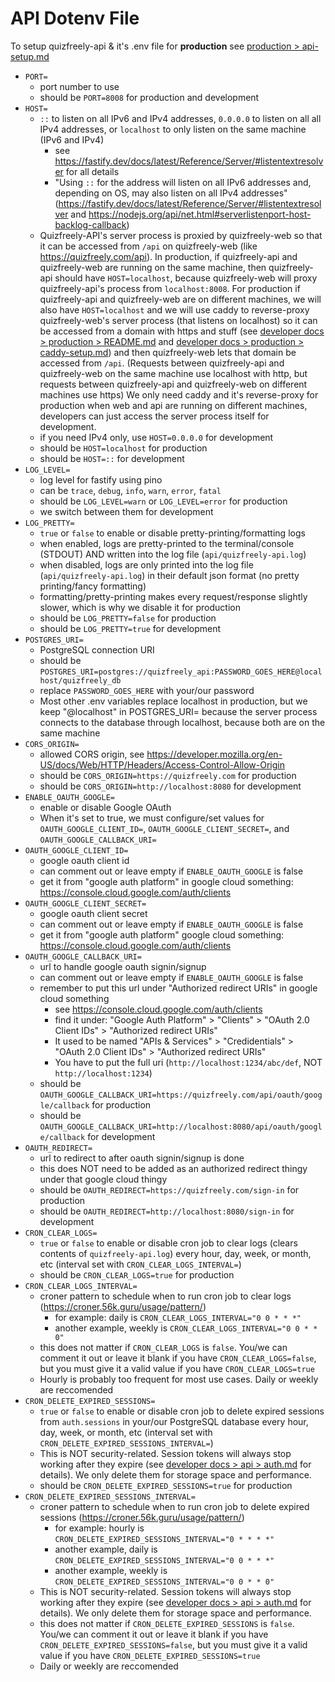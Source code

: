 # API Dotenv File

To setup quizfreely-api & it's .env file for **production** see [production > api-setup.md](../production/api-setup.md)

- `PORT=`
    - port number to use
    - should be `PORT=8008` for production and development
- `HOST=`
    - `::` to listen on all IPv6 and IPv4 addresses, `0.0.0.0` to listen on all all IPv4 addresses, or `localhost` to only listen on the same machine (IPv6 and IPv4)
        - see https://fastify.dev/docs/latest/Reference/Server/#listentextresolver for all details
        - "Using `::` for the address will listen on all IPv6 addresses and, depending on OS, may also listen on all IPv4 addresses" (https://fastify.dev/docs/latest/Reference/Server/#listentextresolver and https://nodejs.org/api/net.html#serverlistenport-host-backlog-callback)
    - Quizfreely-API's server process is proxied by quizfreely-web so that it can be accessed from `/api` on quizfreely-web (like https://quizfreely.com/api). In production, if quizfreely-api and quizfreely-web are running on the same machine, then quizfreely-api should have `HOST=localhost`, because quizfreely-web will proxy quizfreely-api's process from `localhost:8008`. For production if quizfreely-api and quizfreely-web are on different machines, we will also have `HOST=localhost` and we will use caddy to reverse-proxy quizfreely-web's server process (that listens on localhost) so it can be accessed from a domain with https and stuff (see [developer docs > production > README.md](../production/README.md) and [developer docs > production > caddy-setup.md](../production/caddy-setup.md)) and then quizfreely-web lets that domain be accessed from `/api`. (Requests between quizfreely-api and quizfreely-web on the same machine use localhost with http, but requests between quizfreely-api and quizfreely-web on different machines use https) We only need caddy and it's reverse-proxy for production when web and api are running on different machines, developers can just access the server process itself for development.
    - if you need IPv4 only, use `HOST=0.0.0.0` for development
    - should be `HOST=localhost` for production
    - should be `HOST=::` for development
- `LOG_LEVEL=`
    - log level for fastify using pino
    - can be `trace`, `debug`, `info`, `warn`, `error`, `fatal`
    - should be `LOG_LEVEL=warn` or `LOG_LEVEL=error` for production
    - we switch between them for development
- `LOG_PRETTY=`
    - `true` or `false` to enable or disable pretty-printing/formatting logs
    - when enabled, logs are pretty-printed to the terminal/console (STDOUT) AND written into the log file (`api/quizfreely-api.log`)
    - when disabled, logs are only printed into the log file (`api/quizfreely-api.log`) in their default json format (no pretty printing/fancy formatting)
    - formatting/pretty-printing makes every request/response slightly slower, which is why we disable it for production
    - should be `LOG_PRETTY=false` for production
    - should be `LOG_PRETTY=true` for development
- `POSTGRES_URI=`
    - PostgreSQL connection URI
    - should be `POSTGRES_URI=postgres://quizfreely_api:PASSWORD_GOES_HERE@localhost/quizfreely_db`
    - replace `PASSWORD_GOES_HERE` with your/our password
    - Most other .env variables replace localhost in production, but we keep "@localhost" in POSTGRES_URI= because the server process connects to the database through localhost, because both are on the same machine
- `CORS_ORIGIN=`
    - allowed CORS origin, see https://developer.mozilla.org/en-US/docs/Web/HTTP/Headers/Access-Control-Allow-Origin
    - should be `CORS_ORIGIN=https://quizfreely.com` for production
    - should be `CORS_ORIGIN=http://localhost:8080` for development
- `ENABLE_OAUTH_GOOGLE=`
    - enable or disable Google OAuth
    - When it's set to true, we must configure/set values for `OAUTH_GOOGLE_CLIENT_ID=`, `OAUTH_GOOGLE_CLIENT_SECRET=`, and `OAUTH_GOOGLE_CALLBACK_URI=`
- `OAUTH_GOOGLE_CLIENT_ID=`
    - google oauth client id
    - can comment out or leave empty if `ENABLE_OAUTH_GOOGLE` is false
    - get it from "google auth platform" in google cloud something: https://console.cloud.google.com/auth/clients
- `OAUTH_GOOGLE_CLIENT_SECRET=`
    - google oauth client secret
    - can comment out or leave empty if `ENABLE_OAUTH_GOOGLE` is false
    - get it from "google auth platform" google cloud something: https://console.cloud.google.com/auth/clients
- `OAUTH_GOOGLE_CALLBACK_URI=`
    - url to handle google oauth signin/signup
    - can comment out or leave empty if `ENABLE_OAUTH_GOOGLE` is false
    - remember to put this url under "Authorized redirect URIs" in google cloud something
        - see https://console.cloud.google.com/auth/clients
        - find it under: "Google Auth Platform" > "Clients" > "OAuth 2.0 Client IDs" > "Authorized redirect URIs"
        - It used to be named "APIs & Services" > "Credidentials" > "OAuth 2.0 Client IDs" > "Authorized redirect URIs"
        - You have to put the full uri (`http://localhost:1234/abc/def`, NOT `http://localhost:1234`)
    - should be `OAUTH_GOOGLE_CALLBACK_URI=https://quizfreely.com/api/oauth/google/callback` for production
    - should be `OAUTH_GOOGLE_CALLBACK_URI=http://localhost:8080/api/oauth/google/callback` for development
- `OAUTH_REDIRECT=`
    - url to redirect to after oauth signin/signup is done
    - this does NOT need to be added as an authorized redirect thingy under that google cloud thingy
    - should be `OAUTH_REDIRECT=https://quizfreely.com/sign-in` for production
    - should be `OAUTH_REDIRECT=http://localhost:8080/sign-in` for development
- `CRON_CLEAR_LOGS=`
    - `true` or `false` to enable or disable cron job to clear logs (clears contents of `quizfreely-api.log`) every hour, day, week, or month, etc (interval set with `CRON_CLEAR_LOGS_INTERVAL=`)
    - should be `CRON_CLEAR_LOGS=true` for production
- `CRON_CLEAR_LOGS_INTERVAL=`
    - croner pattern to schedule when to run cron job to clear logs (https://croner.56k.guru/usage/pattern/)
        - for example: daily is `CRON_CLEAR_LOGS_INTERVAL="0 0 * * *"`
        - another example, weekly is `CRON_CLEAR_LOGS_INTERVAL="0 0 * * 0"`
    - this does not matter if `CRON_CLEAR_LOGS` is `false`. You/we can comment it out or leave it blank if you have `CRON_CLEAR_LOGS=false`, but you must give it a valid value if you have `CRON_CLEAR_LOGS=true`
    - Hourly is probably too frequent for most use cases. Daily or weekly are reccomended
- `CRON_DELETE_EXPIRED_SESSIONS=`
    - `true` or `false` to enable or disable cron job to delete expired sessions from `auth.sessions` in your/our PostgreSQL database every hour, day, week, or month, etc (interval set with `CRON_DELETE_EXPIRED_SESSIONS_INTERVAL=`)
    - This is NOT security-related. Session tokens will always stop working after they expire (see [developer docs > api > auth.md](./auth.md) for details). We only delete them for storage space and performance.
    - should be `CRON_DELETE_EXPIRED_SESSIONS=true` for production
- `CRON_DELETE_EXPIRED_SESSIONS_INTERVAL=`
    - croner pattern to schedule when to run cron job to delete expired sessions (https://croner.56k.guru/usage/pattern/)
        - for example: hourly is `CRON_DELETE_EXPIRED_SESSIONS_INTERVAL="0 * * * *"`
        - another example, daily is `CRON_DELETE_EXPIRED_SESSIONS_INTERVAL="0 0 * * *"`
        - another example, weekly is `CRON_DELETE_EXPIRED_SESSIONS_INTERVAL="0 0 * * 0"`
    - This is NOT security-related. Session tokens will always stop working after they expire (see [developer docs > api > auth.md](./auth.md) for details). We only delete them for storage space and performance.
    - this does not matter if `CRON_DELETE_EXPIRED_SESSIONS` is `false`. You/we can comment it out or leave it blank if you have `CRON_DELETE_EXPIRED_SESSIONS=false`, but you must give it a valid value if you have `CRON_DELETE_EXPIRED_SESSIONS=true`
    - Daily or weekly are reccomended
